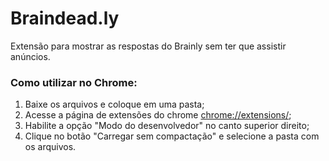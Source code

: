 # Braindead.ly
Extensão para mostrar as respostas do Brainly sem ter que assistir anúncios.

### Como utilizar no Chrome: ###
1. Baixe os arquivos e coloque em uma pasta;
2. Acesse a página de extensões do chrome <a href=“chrome://extensions/“>chrome://extensions/</a>;
3. Habilite a opção "Modo do desenvolvedor" no canto superior direito;
4. Clique no botão "Carregar sem compactação" e selecione a pasta com os arquivos.
